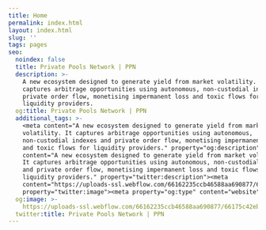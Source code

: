 ```yaml
---
title: Home
permalink: index.html
layout: index.html
slug: ''
tags: pages
seo:
  noindex: false
  title: Private Pools Network | PPN
  description: >-
    A new ecosystem designed to generate yield from market volatility. It
    captures arbitrage opportunities using autonomous, non-custodial indexes and
    private order flow, monetising impermanent loss and toxic flows for
    liquidity providers.
  og:title: Private Pools Network | PPN
  additional_tags: >-
    <meta content="A new ecosystem designed to generate yield from market
    volatility. It captures arbitrage opportunities using autonomous,
    non-custodial indexes and private order flow, monetising impermanent loss
    and toxic flows for liquidity providers." property="og:description"><meta
    content="A new ecosystem designed to generate yield from market volatility.
    It captures arbitrage opportunities using autonomous, non-custodial indexes
    and private order flow, monetising impermanent loss and toxic flows for
    liquidity providers." property="twitter:description"><meta
    content="https://uploads-ssl.webflow.com/66162235ccb46588aa690877/66175c42ebc0ce580e5b9283_opengraph.jpg"
    property="twitter:image"><meta property="og:type" content="website">
  og:image: >-
    https://uploads-ssl.webflow.com/66162235ccb46588aa690877/66175c42ebc0ce580e5b9283_opengraph.jpg
  twitter:title: Private Pools Network | PPN
---
```



